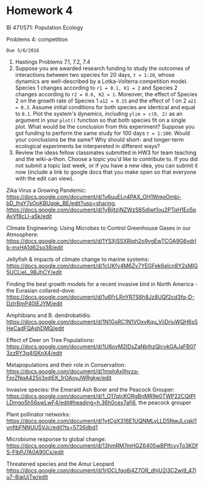 # Homework 4

BI 471/571:  Population Ecology     	

Problems 4: competition

`Due 5/6/2016`
 
1. Hastings Problems 7.1, 7.2, 7.4
2. Suppose you are awarded research funding to study the outcomes of interactions between two species for 20 days, `t = 1:20`, whose dynamics are well-described by a Lotka-Volterra competition model. Species 1 changes according to `r1 = 0.1, K1 = 2` and Species 2 changes according to `r2 = 0.6, K2 = 1`. Moreover, the effect of Species 2 on the growth rate of Species 1 `a12 = 0.15` and the effect of 1 on 2 `a21 = 0.3`. Assume initial conditions for both species are identical and equal to `0.1`. Plot the system's dynamics, including `ylim = c(0, 2)` as an argument in your `plot()` function so that both species fit on a single plot. What would be the conclusion from this experiment? Suppose you got funding to perform the same study for 100 days `t = 1:100`. Would your conclusions be the same? Why should short- and longer-term ecological experiments be interpereted in different ways?
3. Review the ideas fellow classmates submitted in HW3 for team teaching and the wiki-a-thon.  Choose a topic you'd like to contribute to.  If you did not submit a topic last week, or if you have a new idea, you can submit it now (include a link to google docs that you make open so that everyone with the edit can view).

Zika Virus a Growing Pandemic: https://docs.google.com/document/d/1v6uuELn4PAX_OH1WmoOmbi-bD_IhsY7sOoKBUqqk_BE/edit?usp=sharing, https://docs.google.com/document/d/1yBjitzjNZWzS65dlwt1ou2PTqH1Eo5pAvVf8cLl-a5k/edit

Climate Engineering: Using Microbes to Control Greenhouse Gases in our Atmosphere:  https://docs.google.com/document/d/1YSXjSSXRiqh2o9vgEwTCOA9G6vdrIb-mxHA1d62so38/edit

Jellyfish & impacts of climate change to marine systems:  https://docs.google.com/document/d/1cUKfy4M6Zv7YEGFek6elcn8Y2sMlG5UCLieL_9BJhCY/edit

Finding the best growth models for a recent invasive bird in North America - the Eurasian collared-dove:  https://docs.google.com/document/d/1u6FrLRnYR7S6h8Jz8UQf2cd3fq-D-DzlrBmP40IEJYM/edit

Amphibians and B. dendrobatidis:  https://docs.google.com/document/d/1N1GsRC1N1VOxvKqu_ViiDriuWQH6sSHeCadFQAshDMQ/edit

Effect of Deer on Tree Populations: https://docs.google.com/document/d/1U8ovM2IDsZaNbIhzQlcykGAJaFB073zzRY3g4lSKnX4/edit

Metapopulations and their role in Conservation:  https://docs.google.com/document/d/1mphAxllhvza-FprZNqA425ij3xdjEK_1rOAovJWRgkw/edit

Invasive species:  the Emerald Ash Borer and the Peacock Grouper: https://docs.google.com/document/d/1_O17qIcKORgBnMR9e0TWP22CQtPILDmgo5h56swLwF4/edit#heading=h.36h0cex7afj6, the peacock grouper

Plant pollinator networks:  https://docs.google.com/document/d/1ytCgX316E1UQNMLyLLD5NwJLcqkl1ynfibFNNUUSVJc/edit?ts=5726dbd1

Microbiome response to global change:  https://docs.google.com/document/d/13hmRM7mHGZ6405wBPlfcvyTo3KDfS-FlbPJ7A0A90Cs/edit

Threatened species and the Amur Leopard https://docs.google.com/document/d/1rl0CLfqo6i4Z7OR_dhjU2i3C2wi9_47lu7-8iaiUiTw/edit














